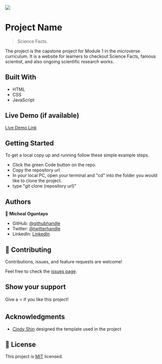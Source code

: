 ![](https://img.shields.io/badge/Microverse-blueviolet)

# Project Name

> Science Facts.

The project is the capstone project for Module 1 in the microverse curriculum. It is a website for learners to checkout Science Facts, famous scientist, and also ongoing scientific research works.


## Built With

- HTML
- CSS
- JavaScript

## Live Demo (if available)

[Live Demo Link](https://livedemo.com)


## Getting Started

To get a local copy up and running follow these simple example steps.

- Click the green Code button on the repo.
- Copy the repository url
- In your local PC, open your terminal and "cd" into the folder you would like to clone the project.
- type "git clone (repository url)"

## Authors

👤 **Micheal Oguntayo**

- GitHub: [@githubhandle](https://github.com/githubhandle)
- Twitter: [@twitterhandle](https://twitter.com/twitterhandle)
- LinkedIn: [LinkedIn](https://linkedin.com/in/linkedinhandle)


## 🤝 Contributing

Contributions, issues, and feature requests are welcome!

Feel free to check the [issues page](../../issues/).

## Show your support

Give a ⭐️ if you like this project!

## Acknowledgments

- [Cindy Shin](https://www.behance.net/adagio07) designed the template used in the project

## 📝 License

This project is [MIT](./LICENSE) licensed.